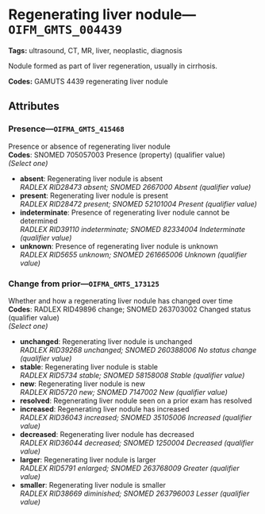 # Regenerating liver nodule—`OIFM_GMTS_004439`

**Tags:** ultrasound, CT, MR, liver, neoplastic, diagnosis

Nodule formed as part of liver regeneration, usually in cirrhosis.

**Codes:** GAMUTS 4439 regenerating liver nodule

## Attributes

### Presence—`OIFMA_GMTS_415468`

Presence or absence of regenerating liver nodule  
**Codes**: SNOMED 705057003 Presence (property) (qualifier value)  
*(Select one)*

- **absent**: Regenerating liver nodule is absent  
_RADLEX RID28473 absent; SNOMED 2667000 Absent (qualifier value)_
- **present**: Regenerating liver nodule is present  
_RADLEX RID28472 present; SNOMED 52101004 Present (qualifier value)_
- **indeterminate**: Presence of regenerating liver nodule cannot be determined  
_RADLEX RID39110 indeterminate; SNOMED 82334004 Indeterminate (qualifier value)_
- **unknown**: Presence of regenerating liver nodule is unknown  
_RADLEX RID5655 unknown; SNOMED 261665006 Unknown (qualifier value)_

### Change from prior—`OIFMA_GMTS_173125`

Whether and how a regenerating liver nodule has changed over time  
**Codes**: RADLEX RID49896 change; SNOMED 263703002 Changed status (qualifier value)  
*(Select one)*

- **unchanged**: Regenerating liver nodule is unchanged  
_RADLEX RID39268 unchanged; SNOMED 260388006 No status change (qualifier value)_
- **stable**: Regenerating liver nodule is stable  
_RADLEX RID5734 stable; SNOMED 58158008 Stable (qualifier value)_
- **new**: Regenerating liver nodule is new  
_RADLEX RID5720 new; SNOMED 7147002 New (qualifier value)_
- **resolved**: Regenerating liver nodule seen on a prior exam has resolved  
- **increased**: Regenerating liver nodule has increased  
_RADLEX RID36043 increased; SNOMED 35105006 Increased (qualifier value)_
- **decreased**: Regenerating liver nodule has decreased  
_RADLEX RID36044 decreased; SNOMED 1250004 Decreased (qualifier value)_
- **larger**: Regenerating liver nodule is larger  
_RADLEX RID5791 enlarged; SNOMED 263768009 Greater (qualifier value)_
- **smaller**: Regenerating liver nodule is smaller  
_RADLEX RID38669 diminished; SNOMED 263796003 Lesser (qualifier value)_